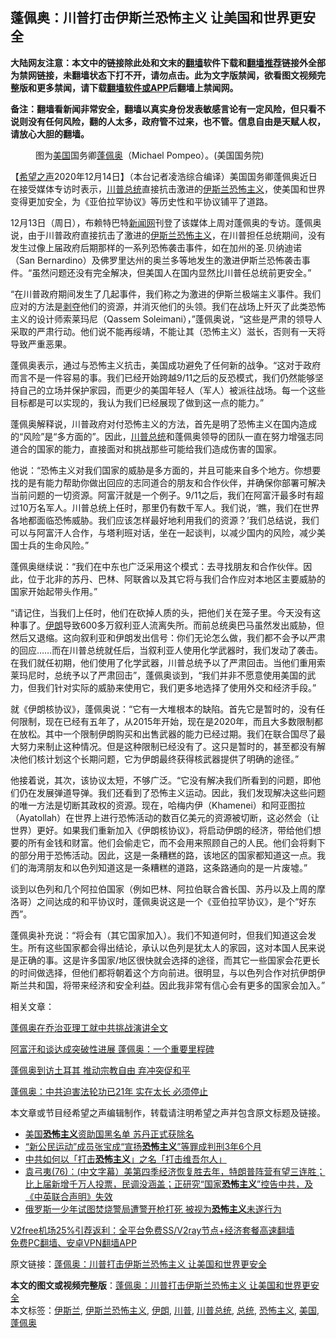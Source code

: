  <h2>蓬佩奥：川普打击伊斯兰恐怖主义 让美国和世界更安全</h2> <p class="notice"><b>大陆网友注意：本文中的链接除此处和文末的<a href="https://github.com/bannedbook/fanqiang" >翻墙</a>软件下载和<a href="https://github.com/killgcd/justmysocks/blob/master/README.md">翻墙推荐</a>链接外全部为禁网链接，未翻墙状态下打不开，请勿点击。此为文字版禁闻，欲看图文视频完整版和更多禁闻，请下载<a href="https://github.com/bannedbook/fanqiang">翻墙软件或APP</a>后翻墙上禁闻网。</p><p>备注：翻墙看新闻非常安全，翻墙以真实身份发表敏感言论有一定风险，但只看不说则没有任何风险，翻的人太多，政府管不过来，也不管。信息自由是天赋人权，请放心大胆的翻墙。</b></p>  <div class="entry"> <figure><figcaption>图为<a href="https://www.bannedbook.org/bnews/tag/%e7%be%8e%e5%9b%bd/" class="st_tag internal_tag" rel="tag" title="标签 美国 下的日志">美国</a>国务卿<a href="https://www.bannedbook.org/bnews/tag/%E8%93%AC%E4%BD%A9%E5%A5%A5/" class="st_tag internal_tag" rel="tag" title="标签 蓬佩奥 下的日志">蓬佩奥</a>（Michael Pompeo）。(美国国务院)</figcaption></figure> <p>【<span class='wp_keywordlink_affiliate'><a href="https://www.soundofhope.org" title="希望之声" target="_blank">希望之声</a></span>2020年12月14日】（本台记者凌浩综合编译）美国国务卿蓬佩奥近日在接受媒体专访时表示，<a href="https://www.bannedbook.org/bnews/tag/%e5%b7%9d%e6%99%ae/" class="st_tag internal_tag" rel="tag" title="标签 川普 下的日志">川普</a><a href="https://www.bannedbook.org/bnews/tag/%e6%80%bb%e7%bb%9f/" class="st_tag internal_tag" rel="tag" title="标签 总统 下的日志">总统</a>直接抗击激进的<a href="https://www.bannedbook.org/bnews/tag/%e4%bc%8a%e6%96%af%e5%85%b0%e6%81%90%e6%80%96%e4%b8%bb%e4%b9%89/" class="st_tag internal_tag" rel="tag" title="标签 伊斯兰恐怖主义 下的日志">伊斯兰恐怖主义</a>，使美国和世界变得更加安全，为《亚伯拉罕协议》等历史性和平协议铺平了道路。</p> <p>12月13日（周日），布赖特巴特<span class='wp_keywordlink_affiliate'><a href="https://www.bannedbook.org/" title="新闻网">新闻网</a></span>刊登了该媒体上周对蓬佩奥的专访。蓬佩奥说，由于川普政府直接抗击了激进的<a href="https://www.bannedbook.org/bnews/tag/%e4%bc%8a%e6%96%af%e5%85%b0/" class="st_tag internal_tag" rel="tag" title="标签 伊斯兰 下的日志">伊斯兰</a><a href="https://www.bannedbook.org/bnews/tag/%e6%81%90%e6%80%96%e4%b8%bb%e4%b9%89/" class="st_tag internal_tag" rel="tag" title="标签 恐怖主义 下的日志">恐怖主义</a>，在川普担任总统期间，没有发生过像上届政府后期那样的一系列恐怖袭击事件，如在加州的圣.贝纳迪诺（San Bernardino）及佛罗里达州的奥兰多等地发生的激进伊斯兰恐怖袭击事件。“虽然问题还没有完全解决，但美国人在国内显然比川普任总统前更安全。”</p> <p>“在川普政府期间发生了几起事件，我们称之为激进的伊斯兰极端主义事件。我们应对的方法是<span class='wp_keywordlink'><a href="https://www.bannedbook.org/forum2/topic21.html" title="《剥夺》 黄建民 著" target="_blank">剥夺</a></span>他们的资源，并消灭他们的头领。我们在战场上歼灭了此类恐怖主义的设计师索莱玛尼（Qassem Soleimani），”蓬佩奥说，“这些是严肃的领导人采取的严肃行动。他们说不能再绥靖，不能让其（恐怖主义）滋长，否则有一天将导致严重恶果。</p> <p>蓬佩奥表示，通过与恐怖主义抗击，美国成功避免了任何新的战争。“这对于政府而言不是一件容易的事。我们已经开始跨越9/11之后的反恐模式，我们仍然能够坚持自己的立场并保护家园，而更少的美国年轻人（军人）被派往战场。每一个这些目标都是可以实现的，我认为我们已经展现了做到这一点的能力。”</p>  <p>蓬佩奥解释说，川普政府对付恐怖主义的方法，首先是明了恐怖主义在国内造成的“风险”是“多方面的”。因此，<a href="https://www.bannedbook.org/bnews/tag/%E5%B7%9D%E6%99%AE%E6%80%BB%E7%BB%9F/" class="st_tag internal_tag" rel="tag" title="标签 川普总统 下的日志">川普总统</a>和蓬佩奥领导的团队一直在努力增强志同道合的国家的能力，直接面对和挑战那些可能给我们造成伤害的国家。</p> <p>他说：“恐怖主义对我们国家的威胁是多方面的，并且可能来自多个地方。你想要找的是有能力帮助你做出回应的志同道合的朋友和合作伙伴，并确保你部署可解决当前问题的一切资源。阿富汗就是一个例子。9/11之后，我们在阿富汗最多时有超过10万名军人。川普总统上任时，那里仍有数千军人。我们说，‘瞧，我们在世界各地都面临恐怖威胁。我们应该怎样最好地利用我们的资源？’我们总结说，我们可以与阿富汗人合作，与塔利班对话，坐在一起谈判，以减少国内的风险，减少美国士兵的生命风险。”</p> <p>蓬佩奥继续说：“我们在中东也广泛采用这个模式：去寻找朋友和合作伙伴。因此，位于北非的苏丹、巴林、阿联酋以及其它将与我们合作应对本地区主要威胁的国家开始起带头作用。”</p> <p>“请记住，当我们上任时，他们在砍掉人质的头，把他们关在笼子里。今天没有这种事了。<a href="https://www.bannedbook.org/bnews/tag/%e4%bc%8a%e6%9c%97/" class="st_tag internal_tag" rel="tag" title="标签 伊朗 下的日志">伊朗</a>导致600多万叙利亚人流离失所。而前总统奥巴马虽然发出威胁，但然后又退缩。这向叙利亚和伊朗发出信号：你们无论怎么做，我们都不会予以严肃的回应……而在川普总统就任后，当叙利亚人使用化学武器时，我们发动了袭击。在我们就任初期，他们使用了化学武器，川普总统予以了严肃回击。当他们重用索莱玛尼时，总统予以了严肃回击”，蓬佩奥谈到，“我们并非不愿意使用美国的武力，但我们针对实际的威胁来使用它，我们更多地选择了使用外交和经济手段。”</p>  <p>就《伊朗核协议》，蓬佩奥说：“它有一大堆根本的缺陷。首先它是暂时的，没有任何限制，现在已经有五年了，从2015年开始，现在是2020年，而且大多数限制都在放松。其中一个限制伊朗购买和出售武器的能力已经过期。我们在联合国尽了最大努力来制止这种情况。但是这种限制已经没有了。这只是暂时的，甚至都没有解决他们核计划这个长期问题，它为伊朗最终获得核武器提供了明确的途径。”</p> <p>他接着说，其次，该协议太短，不够广泛。“它没有解决我们所看到的问题，即他们仍在发展弹道导弹。我们还看到了恐怖主义运动。因此，我们发现解决这些问题的唯一方法是切断其政权的资源。现在，哈梅内伊（Khamenei）和阿亚图拉（Ayatollah）在世界上进行恐怖活动的数百亿美元的资源被切断，这必然会（让世界）更好。如果我们重新加入《伊朗核协议》，将启动伊朗的经济，带给他们想要的所有金钱和财富。他们会偷走它，而不会用来照顾自己的人民。他们会将剩下的部分用于恐怖活动。因此，这是一条糟糕的路，该地区的国家都知道这一点。我们的海湾朋友和以色列知道这是一条糟糕的道路，这条路通向的是一片废墟。”</p> <p>谈到以色列和几个阿拉伯国家（例如巴林、阿拉伯联合酋长国、苏丹以及上周的摩洛哥）之间达成的和平协议时，蓬佩奥说这是一个《亚伯拉罕协议》，是个“好东西”。</p> <p>蓬佩奥补充说：“将会有（其它国家加入）。我们不知道何时，但我们知道这会发生。所有这些国家都会得出结论，承认以色列是犹太人的家园，这对本国人民来说是正确的事。这是许多国家/地区很快就会选择的途径，而其它一些国家会花更长的时间做选择，但他们都将朝着这个方向前进。很明显，与以色列合作对抗伊朗伊斯兰共和国，将带来经济和安全利益。因此我非常有信心会有更多的国家会加入。”</p>  <p>相关文章：</p> <p><a href="https://www.soundofhope.org/post/452638">蓬佩奥在乔治亚理工就中共挑战演讲全文</a></p> <p><a href="https://www.soundofhope.org/post/449659">阿富汗和谈达成突破性进展 蓬佩奥：一个重要里程碑</a></p> <p><a href="https://www.soundofhope.org/post/444358">蓬佩奥到访土耳其 推动宗教自由 弃冲突促和平</a></p>  <p><a href="https://www.soundofhope.org/post/402907">蓬佩奥：中共迫害法轮功已21年 实在太长 必须停止</a></p> <p>本文章或节目经希望之声编辑制作，转载请注明希望之声并包含原文标题及链接。</p> <ul class='op-related-articles' title='相关阅读'> <li><a href='https://www.bannedbook.org/bnews/worldnews/20201214/1447674.html' target='_blank'>美国<b>恐怖主义</b>资助国黑名单 苏丹正式获除名</a></li> <li><a href='https://www.bannedbook.org/bnews/headline/20201110/1428962.html' target='_blank'>“新公民运动”成员张宝成“宣扬<b>恐怖主义</b>”等罪成判刑3年6个月</a></li> <li><a href='https://www.bannedbook.org/bnews/headline/20201109/1428213.html' target='_blank'>中共如何以「打击<b>恐怖主义</b>」之名「打击维吾尔人」</a></li> <li><a href='https://www.bannedbook.org/bnews/bannedvideo/20201101/1424050.html' target='_blank'>袁弓夷(76)：(中文字幕）美第四季经济恢复胜去年，特朗普阵营有望三连胜；比上届新增千万人投票，民调没涵盖；正研究“国家<b>恐怖主义</b>”控告中共，及《中英联合声明》失效</a></li> <li><a href='https://www.bannedbook.org/bnews/baitai/20201030/1422885.html' target='_blank'>俄罗斯一少年试图焚烧警局遭警开枪打死 被视为<b>恐怖主义</b>未遂行为</a></li> </ul> <p class="texttj"> <a href="https://www.bannedbook.org/forum23/topic22702.html" target="_blank">V2free机场25%引荐返利：全平台免费SS/V2ray节点+经济套餐高速翻墙</a><br/> <a href="https://github.com/bannedbook/fanqiang/wiki/%E7%A6%81%E9%97%BB%E7%BD%91%E5%AE%89%E5%8D%93%E7%BF%BB%E5%A2%99%E6%96%B0%E9%97%BBAPP" target="_blank">免费PC翻墙、安卓VPN翻墙APP</a></p><p>原文链接：<a class="src_link"  href="https://www.soundofhope.org/post/453544" target="_blank">蓬佩奥：川普打击伊斯兰恐怖主义 让美国和世界更安全</a></p><a name='sharetosocial'></a>       <div><b>本文的图文或视频完整版</b>：<a href='https://www.bannedbook.org/bnews/comments/20201215/1447775.html'>蓬佩奥：川普打击伊斯兰恐怖主义 让美国和世界更安全</a></div>  </div><!--END ENTRY--> <div class="postfooter"> <div>本文标签：<a href="https://www.bannedbook.org/bnews/tag/%e4%bc%8a%e6%96%af%e5%85%b0/" rel="tag">伊斯兰</a>, <a href="https://www.bannedbook.org/bnews/tag/%e4%bc%8a%e6%96%af%e5%85%b0%e6%81%90%e6%80%96%e4%b8%bb%e4%b9%89/" rel="tag">伊斯兰恐怖主义</a>, <a href="https://www.bannedbook.org/bnews/tag/%e4%bc%8a%e6%9c%97/" rel="tag">伊朗</a>, <a href="https://www.bannedbook.org/bnews/tag/%e5%b7%9d%e6%99%ae/" rel="tag">川普</a>, <a href="https://www.bannedbook.org/bnews/tag/%E5%B7%9D%E6%99%AE%E6%80%BB%E7%BB%9F/" rel="tag">川普总统</a>, <a href="https://www.bannedbook.org/bnews/tag/%e6%80%bb%e7%bb%9f/" rel="tag">总统</a>, <a href="https://www.bannedbook.org/bnews/tag/%e6%81%90%e6%80%96%e4%b8%bb%e4%b9%89/" rel="tag">恐怖主义</a>, <a href="https://www.bannedbook.org/bnews/tag/%e7%be%8e%e5%9b%bd/" rel="tag">美国</a>, <a href="https://www.bannedbook.org/bnews/tag/%E8%93%AC%E4%BD%A9%E5%A5%A5/" rel="tag">蓬佩奥</a></div>  </div><!--END POSTFOOTER--> 